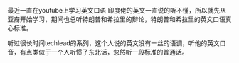 最近一直在youtube上学习英文口语
印度佬的英文一直说的听不懂，所以就先从亚裔开始学习，期间也总听特朗普和希拉里的辩论，特朗普和希拉里的英文口语真心标准。

听过很长时间techlead的系列，这个人说的英文没有一丝的语调，听他的英文口音，有点类似于一个人听惯了东北话，忽然听一段标准的普通话。


